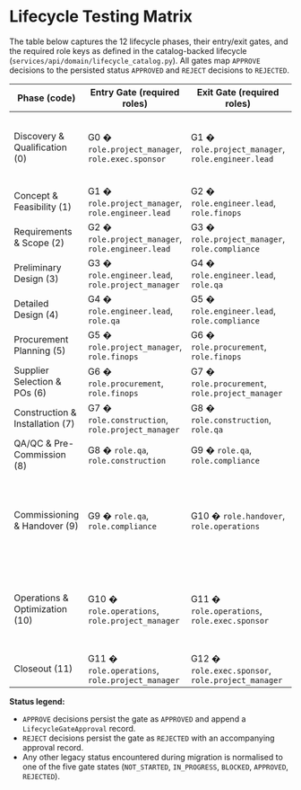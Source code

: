 # Lifecycle Testing Matrix

The table below captures the 12 lifecycle phases, their entry/exit gates, and the
required role keys as defined in the catalog-backed lifecycle (`services/api/domain/lifecycle_catalog.py`).
All gates map `APPROVE` decisions to the persisted status `APPROVED` and `REJECT`
decisions to `REJECTED`.

| Phase (code)                    | Entry Gate (required roles)                       | Exit Gate (required roles)                        | `APPROVE` ? | `REJECT` ? | Notes                                                                            |
| ------------------------------- | ------------------------------------------------- | ------------------------------------------------- | ----------- | ---------- | -------------------------------------------------------------------------------- |
| Discovery & Qualification (0)   | G0 � `role.project_manager`, `role.exec.sponsor`  | G1 � `role.project_manager`, `role.engineer.lead` | `APPROVED`  | `REJECTED` | Edge-case gate: G0 �Qualified� approval is covered by API E2E tests.             |
| Concept & Feasibility (1)       | G1 � `role.project_manager`, `role.engineer.lead` | G2 � `role.engineer.lead`, `role.finops`          | `APPROVED`  | `REJECTED` | �                                                                                |
| Requirements & Scope (2)        | G2 � `role.project_manager`, `role.engineer.lead` | G3 � `role.project_manager`, `role.compliance`    | `APPROVED`  | `REJECTED` | �                                                                                |
| Preliminary Design (3)          | G3 � `role.engineer.lead`, `role.project_manager` | G4 � `role.engineer.lead`, `role.qa`              | `APPROVED`  | `REJECTED` | �                                                                                |
| Detailed Design (4)             | G4 � `role.engineer.lead`, `role.qa`              | G5 � `role.engineer.lead`, `role.compliance`      | `APPROVED`  | `REJECTED` | �                                                                                |
| Procurement Planning (5)        | G5 � `role.project_manager`, `role.finops`        | G6 � `role.procurement`, `role.finops`            | `APPROVED`  | `REJECTED` | �                                                                                |
| Supplier Selection & POs (6)    | G6 � `role.procurement`, `role.finops`            | G7 � `role.procurement`, `role.project_manager`   | `APPROVED`  | `REJECTED` | �                                                                                |
| Construction & Installation (7) | G7 � `role.construction`, `role.project_manager`  | G8 � `role.construction`, `role.qa`               | `APPROVED`  | `REJECTED` | �                                                                                |
| QA/QC & Pre-Commission (8)      | G8 � `role.qa`, `role.construction`               | G9 � `role.qa`, `role.compliance`                 | `APPROVED`  | `REJECTED` | �                                                                                |
| Commissioning & Handover (9)    | G9 � `role.qa`, `role.compliance`                 | G10 � `role.handover`, `role.operations`          | `APPROVED`  | `REJECTED` | Edge-case gate: G9 �Handover� exit path validated via idempotent approval tests. |
| Operations & Optimization (10)  | G10 � `role.operations`, `role.project_manager`   | G11 � `role.operations`, `role.exec.sponsor`      | `APPROVED`  | `REJECTED` | Edge-case gate: G10 �Closed� exit rejection path covered by API E2E tests.       |
| Closeout (11)                   | G11 � `role.operations`, `role.project_manager`   | G12 � `role.exec.sponsor`, `role.project_manager` | `APPROVED`  | `REJECTED` | �                                                                                |

**Status legend:**

- `APPROVE` decisions persist the gate as `APPROVED` and append a `LifecycleGateApproval` record.
- `REJECT` decisions persist the gate as `REJECTED` with an accompanying approval record.
- Any other legacy status encountered during migration is normalised to one of the
  five gate states (`NOT_STARTED`, `IN_PROGRESS`, `BLOCKED`, `APPROVED`, `REJECTED`).
